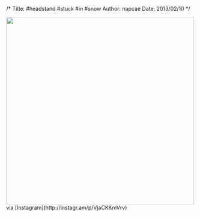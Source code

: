 /*
Title: #headstand #stuck #in #snow
Author: napcae
Date: 2013/02/10
*/

<img src="http://distilleryimage7.s3.amazonaws.com/2a8e343a738b11e2890a22000a1fbc9a_7.jpg" width="500" class="img-polaroid"/>  
via [Instagram](http://instagr.am/p/VjaCKKmVrv)